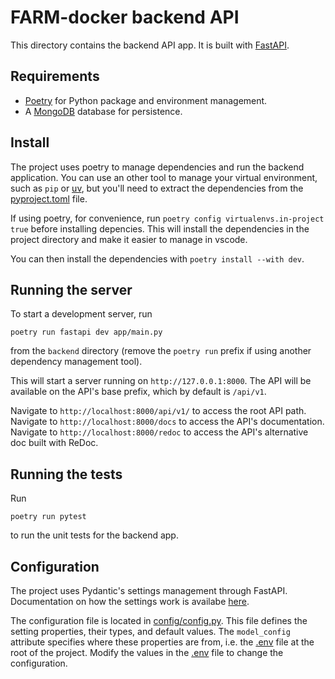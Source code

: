 # FARM-docker backend API

This directory contains the backend API app. It is built with [FastAPI](https://fastapi.tiangolo.com/).

## Requirements

* [Poetry](https://python-poetry.org/) for Python package and environment management.
* A [MongoDB](https://www.mongodb.com/) database for persistence.

## Install

The project uses poetry to manage dependencies and run the backend application. You can use an other tool to manage your virtual environment, such as `pip` or [uv](https://docs.astral.sh/uv/), but you'll need to extract the dependencies from the [pyproject.toml](./pyproject.toml) file.

If using poetry, for convenience, run `poetry config virtualenvs.in-project true` before installing depencies. This will install the dependencies in the project directory and make it easier to manage in vscode.

You can then install the dependencies with `poetry install --with dev`.

## Running the server

To start a development server, run

```console
poetry run fastapi dev app/main.py
```

from the `backend` directory (remove the `poetry run` prefix if using another dependency management tool).

This will start a server running on `http://127.0.0.1:8000`. The API will be available on the API's base prefix, which by default is `/api/v1`.

Navigate to `http://localhost:8000/api/v1/` to access the root API path.
Navigate to `http://localhost:8000/docs` to access the API's documentation.
Navigate to `http://localhost:8000/redoc` to access the API's alternative doc built with ReDoc.

## Running the tests

Run

```console
poetry run pytest
```

to run the unit tests for the backend app.

## Configuration

The project uses Pydantic's settings management through FastAPI. Documentation on how the settings work is availabe [here](https://fastapi.tiangolo.com/advanced/settings/).

The configuration file is located in [config/config.py](app/config/config.py). This file defines the setting properties, their types, and default values. The `model_config` attribute specifies where these properties are from, i.e. the [.env](../.env) file at the root of the project. Modify the values in the [.env](../.env) file to change the configuration.
